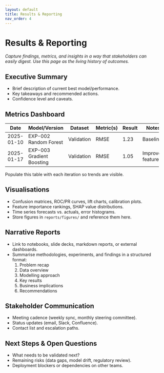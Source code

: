 ```yaml
---
layout: default
title: Results & Reporting
nav_order: 4
---
```


# Results & Reporting

_Capture findings, metrics, and insights in a way that stakeholders can easily digest. Use this page as the living history of outcomes._

## Executive Summary

- Brief description of current best model/performance.
- Key takeaways and recommended actions.
- Confidence level and caveats.

## Metrics Dashboard

| Date | Model/Version | Dataset | Metric(s) | Result | Notes |
| --- | --- | --- | --- | --- | --- |
| 2025-01-10 | EXP-002 Random Forest | Validation | RMSE | 1.23 | Baseline |
| 2025-01-17 | EXP-003 Gradient Boosting | Validation | RMSE | 1.05 | Improved features |

Populate this table with each iteration so trends are visible.

## Visualisations

- Confusion matrices, ROC/PR curves, lift charts, calibration plots.
- Feature importance rankings, SHAP value distributions.
- Time series forecasts vs. actuals, error histograms.
- Store figures in `reports/figures/` and reference them here.

## Narrative Reports

- Link to notebooks, slide decks, markdown reports, or external dashboards.
- Summarise methodologies, experiments, and findings in a structured format:
  1. Problem recap
  2. Data overview
  3. Modelling approach
  4. Key results
  5. Business implications
  6. Recommendations

## Stakeholder Communication

- Meeting cadence (weekly sync, monthly steering committee).
- Status updates (email, Slack, Confluence).
- Contact list and escalation paths.

## Next Steps & Open Questions

- What needs to be validated next?
- Remaining risks (data gaps, model drift, regulatory review).
- Deployment blockers or dependencies on other teams.
